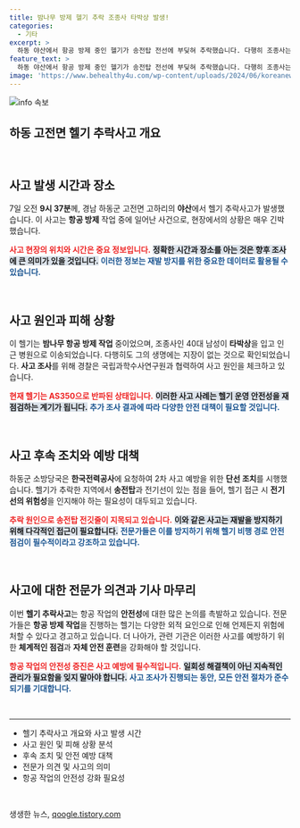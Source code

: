 ```yaml
---
title: 밤나무 방제 헬기 추락 조종사 타박상 발생!
categories:
  - 기타
excerpt: >
  하동 야산에서 항공 방제 중인 헬기가 송전탑 전선에 부딪혀 추락했습니다. 다행히 조종사는 경미한 부상을 입었고 생명에는 지장이 없으나, 경찰이 사고 원인 조사를 진행 중입니다.
feature_text: >
  하동 야산에서 항공 방제 중인 헬기가 송전탑 전선에 부딪혀 추락했습니다. 다행히 조종사는 경미한 부상을 입었고 생명에는 지장이 없으나, 경찰이 사고 원인 조사를 진행 중입니다.
image: 'https://www.behealthy4u.com/wp-content/uploads/2024/06/koreanews.jpg'
---
```


<p><img src="https://www.behealthy4u.com/wp-content/uploads/2024/06/koreanews.jpg" alt="info 속보" /></p>

<h2>하동 고전면 헬기 추락사고 개요</h2>

<p data-ke-size="size16">&nbsp;</p>

<h2>사고 발생 시간과 장소</h2>

<p data-ke-size="size16">7일 오전 <b>9시 37분</b>께, 경남 하동군 고전면 고하리의 <b>야산</b>에서 헬기 추락사고가 발생했습니다. 이 사고는 <b>항공 방제</b> 작업 중에 일어난 사건으로, 현장에서의 상황은 매우 긴박했습니다.</p>

<p><b><span style="color: #ee2323;">사고 현장의 위치와 시간은 중요 정보입니다.</span></b>
<b><span style="background-color: #21538527;">정확한 시간과 장소를 아는 것은 향후 조사에 큰 의미가 있을 것입니다.</span></b>
<b><span style="color: #1a5490;">이러한 정보는 재발 방지를 위한 중요한 데이터로 활용될 수 있습니다.</span></b></p>

<p data-ke-size="size16">&nbsp;</p>

<h2>사고 원인과 피해 상황</h2>

<p data-ke-size="size16">이 헬기는 <b>밤나무 항공 방제 작업</b> 중이었으며, 조종사인 40대 남성이 <b>타박상</b>을 입고 인근 병원으로 이송되었습니다. 다행히도 그의 생명에는 지장이 없는 것으로 확인되었습니다. <b>사고 조사</b>를 위해 경찰은 국립과학수사연구원과 협력하여 사고 원인을 체크하고 있습니다.</p>

<p><b><span style="color: #ee2323;">현재 헬기는 AS350으로 반파된 상태입니다.</span></b>
<b><span style="background-color: #21538527;">이러한 사고 사례는 헬기 운영 안전성을 재점검하는 계기가 됩니다.</span></b>
<b><span style="color: #1a5490;">추가 조사 결과에 따라 다양한 안전 대책이 필요할 것입니다.</span></b></p>

<p data-ke-size="size16">&nbsp;</p>

<h2>사고 후속 조치와 예방 대책</h2>

<p data-ke-size="size16">하동군 소방당국은 <b>한국전력공사</b>에 요청하여 2차 사고 예방을 위한 <b>단선 조치</b>를 시행했습니다. 헬기가 추락한 지역에서 <b>송전탑</b>과 전기선이 있는 점을 들어, 헬기 접근 시 <b>전기선의 위험성</b>을 인지해야 하는 필요성이 대두되고 있습니다.</p>

<p><b><span style="color: #ee2323;">추락 원인으로 송전탑 전깃줄이 지목되고 있습니다.</span></b>
<b><span style="background-color: #21538527;">이와 같은 사고는 재발을 방지하기 위해 다각적인 접근이 필요합니다.</span></b>
<b><span style="color: #1a5490;">전문가들은 이를 방지하기 위해 헬기 비행 경로 안전 점검이 필수적이라고 강조하고 있습니다.</span></b></p>

<p data-ke-size="size16">&nbsp;</p>

<h2>사고에 대한 전문가 의견과 기사 마무리</h2>

<p data-ke-size="size16">이번 <b>헬기 추락사고</b>는 항공 작업의 <b>안전성</b>에 대한 많은 논의를 촉발하고 있습니다. 전문가들은 <b>항공 방제 작업</b>을 진행하는 헬기는 다양한 외적 요인으로 인해 언제든지 위험에 처할 수 있다고 경고하고 있습니다. 더 나아가, 관련 기관은 이러한 사고를 예방하기 위한 <b>체계적인 점검</b>과 <b>자체 안전 훈련</b>을 강화해야 할 것입니다.</p>

<p><b><span style="color: #ee2323;">항공 작업의 안전성 증진은 사고 예방에 필수적입니다.</span></b>
<b><span style="background-color: #21538527;">일회성 해결책이 아닌 지속적인 관리가 필요함을 잊지 말아야 합니다.</span></b>
<b><span style="color: #1a5490;">사고 조사가 진행되는 동안, 모든 안전 절차가 준수되기를 기대합니다.</span></b></p>

<p data-ke-size="size16">&nbsp;</p>

<hr />

<ul>
    <li>헬기 추락사고 개요와 사고 발생 시간</li>
    <li>사고 원인 및 피해 상황 분석</li>
    <li>후속 조치 및 안전 예방 대책</li>
    <li>전문가 의견 및 사고의 의미</li>
    <li>항공 작업의 안전성 강화 필요성</li>
</ul>

<p data-ke-size="size16">&nbsp;</p>
생생한 뉴스, <a href="https://qoogle.tistory.com" rel="dofollow">qoogle.tistory.com</a>


